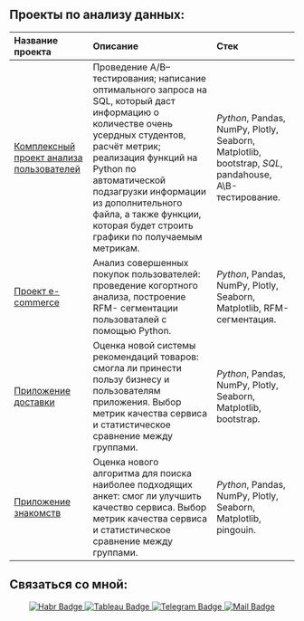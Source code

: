 
## Проекты по анализу данных:

| Название проекта                                                                                         | Описание                                                                         | Стек       |
|:-------------                                                                                            |:---------------                                                                  |:---------------|
| [Комплексный проект анализа пользователей](https://github.com/ksoloveu/Project_user_analysis/tree/main)   | Проведение A/B–тестирования; написание оптимального запроса на SQL, который даст информацию о                                                                                                                      количестве очень усердных студентов, расчёт метрик; реализация функций на Python по                                                                                                                                  автоматической подзагрузки информации из дополнительного файла, а также функции, которая будет                                                                                                                       строить графики по получаемым метрикам.                                                         |*Python*, Pandas, NumPy, Plotly, Seaborn, Matplotlib, bootstrap, *SQL*, pandahouse, A\B-тестирование. |
| [Проект e-commerce](https://github.com/ksoloveu/Project_e-commerce)                                      | Анализ совершенных покупок пользователей: проведение когортного анализа, построение RFM-                                                                                                                           сегментации пользоваталей с помощью Python.                                          |*Python*, Pandas, NumPy, Plotly, Seaborn, Matplotlib, RFM-сегментация. |
| [Приложение доставки](https://github.com/ksoloveu/Project_Delivery-Application)                          | Оценка новой системы рекомендаций товаров: смогла ли принести пользу бизнесу и пользователям                                                                                                                       приложения. Выбор метрик качества сервиса и статистическое сравнение между группами. |*Python*, Pandas, NumPy, Plotly, Seaborn, Matplotlib, bootstrap. |
| [Приложение знакомств](https://github.com/ksoloveu/Project_Dating_Application)                           | Оценка нового алгоритма для поиска наиболее подходящих анкет: смог ли улучшить качество                                                                                                                            сервиса. Выбор метрик качества сервиса и статистическое сравнение между группами.    |*Python*, Pandas, NumPy, Plotly, Seaborn, Matplotlib, pingouin. |


## Связаться со мной:

<div id="badges" align="center">
  <a href="https://career.habr.com/ksoloveu">
    <img src="https://img.shields.io/badge/Habr-65A3BE?style=for-the-badge&logo=habr&logoColor-white" alt="Habr Badge"/>
  </a>
  <a href="https://public.tableau.com/app/profile/.66457266/vizzes">
    <img src="https://img.shields.io/badge/Tableau-E97627?style=for-the-badge&logo=tableau" alt="Tableau Badge"/>
  </a>
  <a href="https://t.me/k_soloveu">
    <img src="https://img.shields.io/badge/Telegram-26A5E4?style=for-the-badge&logo=telegram&logoColor-white" alt="Telegram Badge"/>
  </a>
  <a href="https://e.mail.ru/cgi-bin/sentmsg?To=ekaterina.solovieva.02@mail.ru&from=otvet">
    <img src="https://img.shields.io/badge/Mail.Ru-005FF9?style=for-the-badge&logo=maildotru&logoColor=FC6C00" alt="Mail Badge"/>
</div>

<div id="badges" align="center">
    <img src="https://komarev.com/ghpvc/?username=ksoloveu&style=flat-square&color=blue" alt=""/>
</div>


